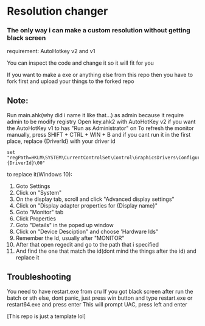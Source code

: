 # Resolution changer
### The only way i can make a custom resolution without getting black screen

requirement:
AutoHotkey v2 and v1

You can inspect the code and change it so it will fit for you

If you want to make a exe or anything else from this repo then you have to fork first and upload your things to the forked repo

## Note:
Run main.ahk(why did i name it like that...) as admin because it require admin to be modify registry
Open key.ahk2 with AutoHotKey v2 if you want the AutoHotKey v1 to has "Run as Administrator" on
To refresh the monitor manually, press SHIFT + CTRL + WIN + B 
and if you cant run it in the first place, replace {DriverId} with your driver id
```
set "regPath=HKLM\SYSTEM\CurrentControlSet\Control\GraphicsDrivers\Configuration\{DriverId}\00"
```
to replace it(Windows 10):
1. Goto Settings
2. Click on "System"
3. On the display tab, scroll and click "Advanced display settings"
4. Click on "Display adapter properties for {Display name}"
5. Goto "Monitor" tab
6. Click Properties
7. Goto "Details" in the poped up window
8. Click on "Device Desciption" and choose 'Hardware Ids"
9. Remember the Id, usually after "MONITOR\"
10. After that open regedit and go to the path that i specified
11. And find the one that match the id(dont mind the things after the id) and replace it

## Troubleshooting
You need to have restart.exe from cru
If you got black screen after run the batch or sth else, dont panic, just press win button and type restart.exe or restart64.exe and press enter
This will prompt UAC, press left and enter

[This repo is just a template lol]














